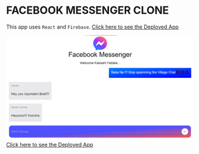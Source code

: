 # FACEBOOK MESSENGER CLONE
This app uses `React` and `Firebase`. [Click here to see the Deployed App](https://facebook-messenger-clone-1a1fd.web.app/)

![](./readme_images/screenshot.png)
[Click here to see the Deployed App](https://facebook-messenger-clone-1a1fd.web.app/)
